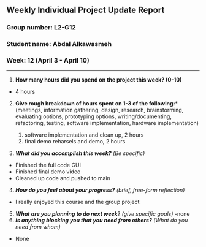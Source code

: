 ## Weekly Individual Project Update Report
### Group number: L2-G12
### Student name: Abdal Alkawasmeh
### Week: 12 (April 3 - April 10)
___
1. **How many hours did you spend on the project this week? (0-10)**
  - 4 hours

2. **Give rough breakdown of hours spent on 1-3 of the following:***
   (meetings, information gathering, design, research, brainstorming, evaluating options, prototyping options, writing/documenting, refactoring, testing, software implementation, hardware implementation)
   1. software implementation and clean up, 2 hours
   2. final demo reharsels and demo, 2 hours

  

4. ***What did you accomplish this week?*** _(Be specific)_
    
  - Finished the full code GUI
  - Finished final demo video
  - Cleaned up code and pushed to main
    

4. ***How do you feel about your progress?*** _(brief, free-form reflection)_
  - I really enjoyed this course and the group project

5. ***What are you planning to do next week***? _(give specific goals)_
  -none
6. ***Is anything blocking you that you need from others?*** _(What do you need from whom)_
  - None
